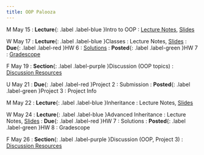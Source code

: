 ```yaml
---
title: OOP Palooza
---
```


M May 15
: **Lecture**{: .label .label-blue }Intro to OOP
  : [Lecture Notes]({{site.baseurl}}/lectures/13), [Slides](https://docs.google.com/presentation/d/1PoFs9qgy08Dk05IE32IZfyCapGB8rWXs/edit?usp=sharing&ouid=101757866260235503028&rtpof=true&sd=true)

W May 17
: **Lecture**{: .label .label-blue }Classes
  : Lecture Notes, [Slides](https://docs.google.com/presentation/d/1PoFs9qgy08Dk05IE32IZfyCapGB8rWXs/edit?usp=sharing&ouid=101757866260235503028&rtpof=true&sd=true)
: **Due**{: .label .label-red }HW 6
  : [Solutions](https://drive.google.com/file/d/1Erm20vmHuajW_Gjj7UjAQT12t35rtbrd/view?usp=sharing)
: **Posted**{: .label .label-green }HW 7
  : [Gradescope](https://www.gradescope.com/courses/529662/assignments/2901030)

F May 19
: **Section**{: .label .label-purple }Discussion (OOP topics)
  : [Discussion Resources](https://drive.google.com/drive/folders/1TBOqhuq2-JFEcW0KNkbnC6UXtpGUsATe)

U May 21
: **Due**{: .label .label-red }Project 2
  : Submission
: **Posted**{: .label .label-green }Project 3
  : Project Info


M May 22
: **Lecture**{: .label .label-blue }Inheritance
  : Lecture Notes, [Slides](https://docs.google.com/presentation/d/1PoFs9qgy08Dk05IE32IZfyCapGB8rWXs/edit?usp=sharing&ouid=101757866260235503028&rtpof=true&sd=true)

W May 24
: **Lecture**{: .label .label-blue }Advanced Inheritance
  : Lecture Notes, [Slides](https://docs.google.com/presentation/d/1PoFs9qgy08Dk05IE32IZfyCapGB8rWXs/edit?usp=sharing&ouid=101757866260235503028&rtpof=true&sd=true)
: **Due**{: .label .label-red }HW 7
  : Solutions
: **Posted**{: .label .label-green }HW 8
  : Gradescope

F May 26
: **Section**{: .label .label-purple }Discussion (OOP, Project 3)
  : [Discussion Resources](https://drive.google.com/drive/folders/1TBOqhuq2-JFEcW0KNkbnC6UXtpGUsATe)

